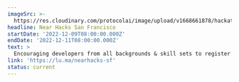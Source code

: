 ```yaml
---
imageSrc: >-
  https://res.cloudinary.com/protocolai/image/upload/v1668661878/hackathons/Screenshot_2022-11-16_at_sf_sqjrn6.png
headline: Near Hacks San Francisco
startDate: '2022-12-09T08:00:00.000Z'
endDate: '2022-12-11T08:00:00.000Z'
text: >
  Encouraging developers from all backgrounds & skill sets to register and attend, especially those with knowledge of Rust, Solidity, JavaScript, and ReactJS to this AI-themed hackathon.
link: 'https://lu.ma/nearhacks-sf'
status: current
---
```


